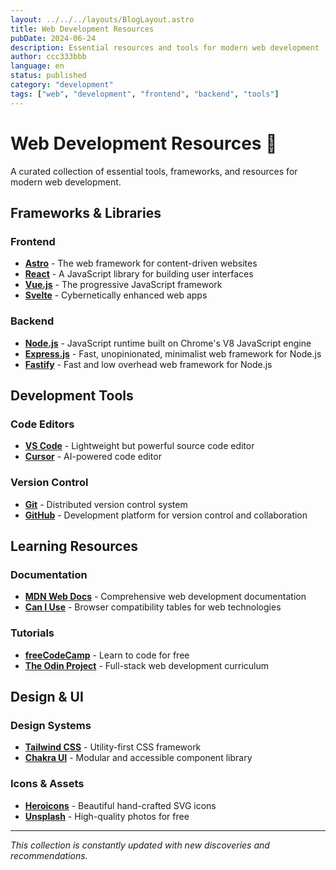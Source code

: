 ```yaml
---
layout: ../../../layouts/BlogLayout.astro
title: Web Development Resources
pubDate: 2024-06-24
description: Essential resources and tools for modern web development
author: ccc333bbb
language: en
status: published
category: "development"
tags: ["web", "development", "frontend", "backend", "tools"]
---
```


# Web Development Resources 🔖

A curated collection of essential tools, frameworks, and resources for modern web development.

## Frameworks & Libraries

### Frontend
- **[Astro](https://astro.build/)** - The web framework for content-driven websites
- **[React](https://reactjs.org/)** - A JavaScript library for building user interfaces
- **[Vue.js](https://vuejs.org/)** - The progressive JavaScript framework
- **[Svelte](https://svelte.dev/)** - Cybernetically enhanced web apps

### Backend
- **[Node.js](https://nodejs.org/)** - JavaScript runtime built on Chrome's V8 JavaScript engine
- **[Express.js](https://expressjs.com/)** - Fast, unopinionated, minimalist web framework for Node.js
- **[Fastify](https://www.fastify.io/)** - Fast and low overhead web framework for Node.js

## Development Tools

### Code Editors
- **[VS Code](https://code.visualstudio.com/)** - Lightweight but powerful source code editor
- **[Cursor](https://cursor.sh/)** - AI-powered code editor

### Version Control
- **[Git](https://git-scm.com/)** - Distributed version control system
- **[GitHub](https://github.com/)** - Development platform for version control and collaboration

## Learning Resources

### Documentation
- **[MDN Web Docs](https://developer.mozilla.org/)** - Comprehensive web development documentation
- **[Can I Use](https://caniuse.com/)** - Browser compatibility tables for web technologies

### Tutorials
- **[freeCodeCamp](https://www.freecodecamp.org/)** - Learn to code for free
- **[The Odin Project](https://www.theodinproject.com/)** - Full-stack web development curriculum

## Design & UI

### Design Systems
- **[Tailwind CSS](https://tailwindcss.com/)** - Utility-first CSS framework
- **[Chakra UI](https://chakra-ui.com/)** - Modular and accessible component library

### Icons & Assets
- **[Heroicons](https://heroicons.com/)** - Beautiful hand-crafted SVG icons
- **[Unsplash](https://unsplash.com/)** - High-quality photos for free

---

*This collection is constantly updated with new discoveries and recommendations.*
